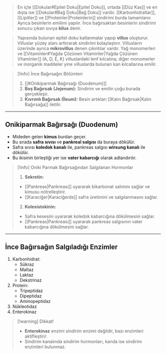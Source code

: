 >En içte [[Dokular#Epitel Doku|Epitel Doku]], ortada [[Düz Kas]] ve en dışta ise [[Dokular#Bağ Doku|Bağ Doku]] vardır. [[Karbonhidratlar]], [[Lipitler]] ve [[Proteinler|Proteinlerin]] sindirimi burda tamamlanır. Ayrıca besinlerin emilimi yapılır. İnce bağırsaktan besinlerin sindirimi sonucu çıkan sıvıya **kilus** denir.

>Yapısında bulunan epitel doku katlanmalar yapıp **villus** oluşturur. Villuslar yüzey alanı arttırarak sindirimi kolaylaştırır. Villusların üzerinde ayrıca **mikrovillus** denen çıkıntılar vardır. Yağ monomerleri ve [[Vitaminler#Yağda Çözünen Vitaminler|Yağda Çözünen Vitaminler]] (A, D, E, K) villuslardaki lenf kılcalına; diğer monomerler ve inorganik maddeler yine villuslarda bulunan kan kılcallarına emilir.

> [!info] İnce Bağırsağın Bölümleri
> 1. [[#Onikiparmak Bağırsağı (Duodenum)]]
> 2. **Boş Bağırsak (Jejenum):** Sindirim ve emilin çoğu burada gerçekleşir.
> 3. **Kıvrımlı Bağırsak (İleum):** Besin artıkları [[Kalın Bağırsak|Kalın Bağırsağa]] iletilir.

---
## Onikiparmak Bağırsağı (Duodenum)
- Mideden gelen **kimus** burdan geçer.
- Bu sırada **safra sıvısı** ve **pankreal salgısı** da buraya dökülür.
- Safra sıvısı **koledok kanalı** ile, pankreas salgısı **wirsung kanalı** ile dökülür.
- Bu ikisinin birleştiği yer ise **vater kabarcığı** olarak adlandırılır.

> [!info] Oniki Parmak Bağırsağından Salgılanan Hormonlar
> 1. **Sekretin:**
> 	- [[Pankreas|Pankreası]] uyararak bikarbonat salımını sağlar ve kimusu nötrelleştirir.
> 	- [[Karaciğer|Karaciğerde]] safra üretimini ve salgılanmasını sağlar.
> 2. **Kolesistokinin:**
> 	- Safra kesesini uyararak koledok kabarcığına dökülmesini sağlar.
> 	- [[Pankreas|Pankreası]] uyararak pankreas salgısının vater kabarcığına dökülmesini sağlar.

---
## İnce Bağırsağın Salgıladığı Enzimler
1. Karbonhidrat:
	- Sükraz
	- Maltaz
	- Laktaz
	- Dekstrinaz
2. Protein:
	- Tripeptidaz
	- Dipeptidaz
	- Aminopeptidaz
3. Nükleotidaz
4. Enterokinaz

> [!warning] Dikkat!
> - **Enterokinaz** enzimi sindirim enzimi değildir, bazı enzimleri aktifleştirir.
> - Sindirim kanalında sindirim hormonları, kanda ise sindirim enzimleri bulunmaz.